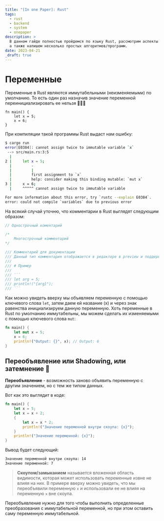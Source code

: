 ```yaml
---
title: "[In one Paper]: Rust"
tags:
  - rust
  - backend
  - system
  - onepaper
description: >
  В данном гайде полностью пройдемся по языку Rust, рассмотрим аспекты внутри языка, которых нет в других языках программирования,
  а также напишем несколько простых алгоритмов/программ.
date: 2023-04-21
_draft: true
---
```


# Переменные

Переменные в Rust являются иммутабельными (неизменяемыми) по умолчанию. То есть один раз назначив значение переменной переинициализировать ее нельзя 🙅🏻‍♂️

```rust[main.rs]
fn main() {
	let x = 5;
	x = 6;
}
```

При компиляции такой программы Rust выдаст нам ошибку:

```bash
$ cargo run
error[E0384]: cannot assign twice to immutable variable `x`
 --> src/main.rs:3:5
  |
2 |     let x = 5;
  |         -
  |         |
  |         first assignment to `x`
  |         help: consider making this binding mutable: `mut x`
3 |     x = 6;
  |     ^^^^^ cannot assign twice to immutable variable

For more information about this error, try `rustc --explain E0384`.
error: could not compile `variables` due to previous error
```

На всякий случай уточню, что комментарии в Rust выглядят следующим образом:

```rust
// Однострочный коментарий

/*
	Многострочный комментарий
*/

/// Комментарий для документации
/// Данный тип комментария отображается в редакторе в preview и поддерживает Markdown
///
/// # Пример
///
/// ```
/// let arg = 5;
/// println!("{arg}");
/// ```
```

Как можно увидеть вверху мы объявляем переменную с помощью ключевого слова `let`, затем даем ей название (x) и через знак равенства инициализируем данную переменную. Хоть переменные в Rust по умолчанию иммутабельны, мы можем сделать их изменяемыми с помощью ключевого слова `mut`:

```rust
fn main() {
	let mut x = 5;
	x = 6;
	println!("Output: {}", x); // Output: 6
}
```

## Переобъявление или Shadowing, или затемнение 👥
**Переобъявление** - возможность заново объявить переменную с другим значением, но с тем же типом данных.

Вот как это выглядит в коде:

```rust
fn main() {
    let x = 5;
    let x = x + 2;
    {
        let x = x * 2;
        println!("Значение переменной внутри скоупа: {x}");
    }
    println!("Значение переменной: {x}");
}
```

Вывод будет следующий:

```bash
Значение переменной внутри скоупа: 14
Значение переменной: 7
```

> **Скоупом/замыканием** называется вложенная область видимости, которая может использовать переменные извне не влияя на них. В примере вверху можно увидеть, что мы переобъявили переменную `x` и использовали ее не влияя на переменную `x` вне скоупа.

Переобъявление нужно для того чтобы выполнить определенные преобразования с иммутабельной переменной, но при этом оставить саму переменную иммутабельной.

